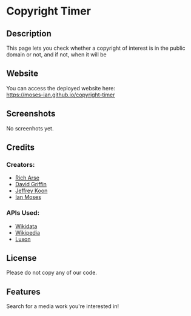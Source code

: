 # Copyright Timer

## Description

This page lets you check whether a copyright of interest is in the public domain or not, and if not, when it will be

## Website

You can access the deployed website here:
<br>
https://moses-ian.github.io/copyright-timer

## Screenshots

No screenhots yet.

## Credits

### Creators:
* [Rich Arse](https://github.com/raarce118)
* [David Griffin](https://github.com/DavidTJGriffin)
* [Jeffrey Koon](https://github.com/OfficialBeez)
* [Ian Moses](https://github.com/Moses-Ian)

### APIs Used:
* [Wikidata](https://www.wikidata.org/wiki/Special:ApiSandbox)
* [Wikipedia](https://www.mediawiki.org/wiki/API:Main_page)
* [Luxon](https://moment.github.io/luxon/#/)

## License

Please do not copy any of our code.

## Features

Search for a media work you're interested in!

